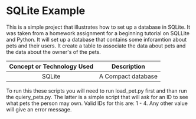 # SQLite Example

This is a simple project that illustrates how to set up a database in SQLite. It was taken from a homework assignment for a beginning tutorial on SQLLite and Python.  It will set up a database that contains some inforamtion about pets and their users.  It create a table to associate the data about pets and the data about the owner's of the pets. 
 
 **Concept or Technology Used**|**Description**
:-----:|:-----:
SQLite| A Compact database

To run this these scripts you will need to run load_pet.py first and than run the quiery_pets.py.  The latter is a simple script that will ask for an ID to see what pets the person may own.  Valid IDs for this are: 1 - 4.  Any other value will give an error message.
